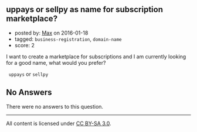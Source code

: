 ## uppays or sellpy as name for subscription marketplace?

- posted by: [Max](https://stackexchange.com/users/7378591/max) on 2016-01-18
- tagged: `business-registration`, `domain-name`
- score: 2

I want to create a marketplace for subscriptions and I am currently looking for a good name, what would you prefer?

` uppays` or `sellpy`

## No Answers

There were no answers to this question.


---

All content is licensed under [CC BY-SA 3.0](https://creativecommons.org/licenses/by-sa/3.0/).
